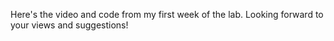 Here's the video and code from my first week of the lab. Looking forward to your views and suggestions!
